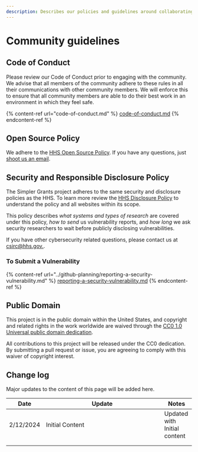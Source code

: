 ```yaml
---
description: Describes our policies and guidelines around collaborating as a community.
---
```


# Community guidelines

## Code of Conduct

Please review our Code of Conduct prior to engaging with the community. We advise that all members of the community adhere to these rules in all their communications with other community members. We will enforce this to ensure that all community members are able to do their best work in an environment in which they feel safe.&#x20;

{% content-ref url="code-of-conduct.md" %}
[code-of-conduct.md](code-of-conduct.md)
{% endcontent-ref %}

## Open Source Policy

We adhere to the [HHS Open Source Policy](https://github.com/CMSGov/cms-open-source-policy). If you have any questions, just [shoot us an email](mailto:simpler@grants.gov).

## Security and Responsible Disclosure Policy

The Simpler Grants project adheres to the same security and disclosure policies as the HHS. To learn more review the [HHS Disclosure Policy](https://www.hhs.gov/vulnerability-disclosure-policy/index.html) to understand the policy and all websites within its scope.

This policy describes _what systems and types of research_ are covered under this policy, _how to send_ us vulnerability reports, and _how long_ we ask security researchers to wait before publicly disclosing vulnerabilities.

If you have other cybersecurity related questions, please contact us at [csirc@hhs.gov.](mailto:csirc@hhs.gov).

### To Submit a Vulnerability

{% content-ref url="../github-planning/reporting-a-security-vulnerability.md" %}
[reporting-a-security-vulnerability.md](../github-planning/reporting-a-security-vulnerability.md)
{% endcontent-ref %}

## Public Domain

This project is in the public domain within the United States, and copyright and related rights in the work worldwide are waived through the [CC0 1.0 Universal public domain dedication](https://creativecommons.org/publicdomain/zero/1.0/).

All contributions to this project will be released under the CC0 dedication. By submitting a pull request or issue, you are agreeing to comply with this waiver of copyright interest.

## Change log

Major updates to the content of this page will be added here.

<table><thead><tr><th>Date</th><th width="305">Update</th><th>Notes</th></tr></thead><tbody><tr><td>2/12/2024</td><td>Initial Content</td><td>Updated with Initial content</td></tr><tr><td></td><td></td><td></td></tr><tr><td></td><td></td><td></td></tr></tbody></table>

##
